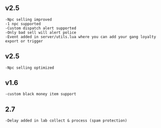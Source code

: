 ## v2.5
    -Npc selling improved
    -1 npc supported
    -Custom dispatch alert supported
    -Only bad sell will alert police
    -Event added in server/utils.lua where you can add your gang loyalty export or trigger
## v2.5
    -Npc selling optimized
## v1.6
    -custom black money item support
## 2.7
    -Delay added in lab collect & process (spam protection)
